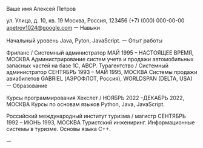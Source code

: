 Ваше
имя
Алексей Петров

ул. Улица, д. 10, кв. 19
Москва, Россия, 123456
(+7) (000) 000-00-00
apetrov1024@google.com
ㅡ
Навыки

Начальный уровень  Java, Pyton,  JavaScript.
ㅡ
Опыт работы

Фриланс / Системный администратор
МАЙ 1995 – НАСТОЯЩЕЕ ВРЕМЯ, МОСКВА
Администрирование систем  учета и продажи автомобильных запасных частей на базе 1С, ABCP.
Турагентство / Системный администратор
СЕНТЯБРЬ 1993 – МАЙ 1995,  МОСКВА
Системы продажи авиабилетов GABRIEL (АЭРОФЛОТ, Россия), WORLDSPAN (DELTA, USA)   
ㅡ
Образование

Курсы программирования Хекслет / 
НОЯБРЬ 2022 –ДЕКАБРЬ 2022, МОСКВА
Курсы по основам языков Python, Java, JavaScript.

Российский международный институт туризма / магистр
СЕНТЯБРЬ 1992 – ИЮНЬ 1993, МОСКВА
Туристский инжениринг. Информационные системы в туризме.  Основы языка С++.


ㅡ







